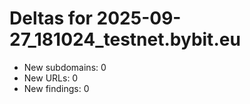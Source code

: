 # Deltas for 2025-09-27_181024_testnet.bybit.eu
- New subdomains: 0
- New URLs: 0
- New findings: 0
